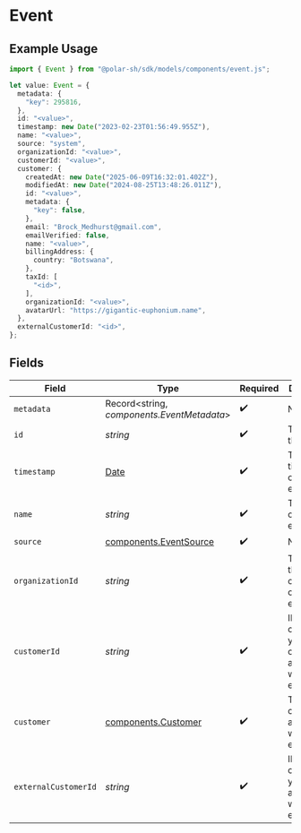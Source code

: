 # Event

## Example Usage

```typescript
import { Event } from "@polar-sh/sdk/models/components/event.js";

let value: Event = {
  metadata: {
    "key": 295816,
  },
  id: "<value>",
  timestamp: new Date("2023-02-23T01:56:49.955Z"),
  name: "<value>",
  source: "system",
  organizationId: "<value>",
  customerId: "<value>",
  customer: {
    createdAt: new Date("2025-06-09T16:32:01.402Z"),
    modifiedAt: new Date("2024-08-25T13:48:26.011Z"),
    id: "<value>",
    metadata: {
      "key": false,
    },
    email: "Brock_Medhurst@gmail.com",
    emailVerified: false,
    name: "<value>",
    billingAddress: {
      country: "Botswana",
    },
    taxId: [
      "<id>",
    ],
    organizationId: "<value>",
    avatarUrl: "https://gigantic-euphonium.name",
  },
  externalCustomerId: "<id>",
};
```

## Fields

| Field                                                                                         | Type                                                                                          | Required                                                                                      | Description                                                                                   |
| --------------------------------------------------------------------------------------------- | --------------------------------------------------------------------------------------------- | --------------------------------------------------------------------------------------------- | --------------------------------------------------------------------------------------------- |
| `metadata`                                                                                    | Record<string, *components.EventMetadata*>                                                    | :heavy_check_mark:                                                                            | N/A                                                                                           |
| `id`                                                                                          | *string*                                                                                      | :heavy_check_mark:                                                                            | The ID of the object.                                                                         |
| `timestamp`                                                                                   | [Date](https://developer.mozilla.org/en-US/docs/Web/JavaScript/Reference/Global_Objects/Date) | :heavy_check_mark:                                                                            | The timestamp of the event.                                                                   |
| `name`                                                                                        | *string*                                                                                      | :heavy_check_mark:                                                                            | The name of the event.                                                                        |
| `source`                                                                                      | [components.EventSource](../../models/components/eventsource.md)                              | :heavy_check_mark:                                                                            | N/A                                                                                           |
| `organizationId`                                                                              | *string*                                                                                      | :heavy_check_mark:                                                                            | The ID of the organization owning the event.                                                  |
| `customerId`                                                                                  | *string*                                                                                      | :heavy_check_mark:                                                                            | ID of the customer in your Polar organization associated with the event.                      |
| `customer`                                                                                    | [components.Customer](../../models/components/customer.md)                                    | :heavy_check_mark:                                                                            | The customer associated with the event.                                                       |
| `externalCustomerId`                                                                          | *string*                                                                                      | :heavy_check_mark:                                                                            | ID of the customer in your system associated with the event.                                  |